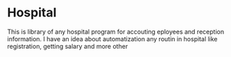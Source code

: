 # Hospital
This is library of any hospital program for accouting eployees and reception information. I have an idea about automatization any routin in hospital like registration, getting salary and more other

